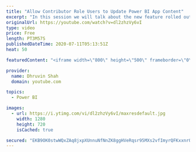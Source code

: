 ```yaml
---
title: "Allow Contributor Role Users to Update Power BI App Content"
excerpt: "In this session we will talk about the new feature rolled out by Microsoft during this week. Earlier only Workspace admin and members were able to Update the Power BI App.  With this new update, now users who have a contributor role will also be able to Update the Power BI App.  In this session, we will"
originalUrl: https://youtube.com/watch?v=dl2zhzVy6vI
type: video
price: Free
length: PT3M57S
publishedDateTime: 2020-07-11T05:13:51Z
heat: 50

featuredContent: "<iframe width=\"800\" height=\"500\" frameborder=\"0\" src=\"https://www.youtube.com/embed/dl2zhzVy6vI\" allow=\"accelerometer; autoplay; encrypted-media; gyroscope; picture-in-picture\" allowfullscreen></iframe>"

provider:
  name: Dhruvin Shah
  domain: youtube.com

topics:
  - Power BI

images:
  - url: https://i.ytimg.com/vi/dl2zhzVy6vI/maxresdefault.jpg
    width: 1280
    height: 720
    isCached: true

secured: "EKB9OK0stwWQxZAq8jxpXUnnuNfNnZK8ggHVeRqsr95MXs2vfImyrQFKxxnrOpStQgrCF8AxcCb1OqJoX1KQKLkkSjDLq5FkjCWKF5BU7h3pPmGduutP+x50YFIGgzPCyC6sdkhBwOZDLVfeHWp5nhVmNWAJMzy5WJPXLzOu6CkX/cGyEfrw+6IhG0k53c6dLvUNwbjk61gycymlH+pGXSpgfmiLQ1Mh+2x8WGfq+ABPiUqOwcjuJqjeeW8dh4AYUnfroEJKGGHD+67urGFA/nJ+XTjlODwedYoX7SlckxUhq44EMPA+sSZ7vHxnuleUPzvjeadpAoFUCZJ/4fxtLZcYghb/gVxTzz7hwaeW7jXqqvR1MesXK8gG8tl6bBogEw1SGIOc2WgFVB0+DeUSBnPqohPL6g5tj1bPAYSmmFo=;GYy1XKxh4clpQDfXk/ep5A=="
---
```


